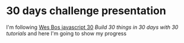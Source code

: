 # 30 days challenge presentation
I'm following [Wes Bos javascript 30](https://javascript30.com/)  *Build 30 things in 30 days with 30 tutorials*  and here I'm going to show my progress
